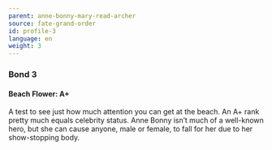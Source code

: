 ```yaml
---
parent: anne-bonny-mary-read-archer
source: fate-grand-order
id: profile-3
language: en
weight: 3
---
```


### Bond 3

#### Beach Flower: A+

A test to see just how much attention you can get at the beach.
An A+ rank pretty much equals celebrity status. Anne Bonny isn’t much of a well-known hero, but she can cause anyone, male or female, to fall for her due to her show-stopping body.

